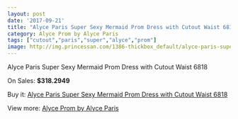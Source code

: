 ```yaml
---
layout: post
date: '2017-09-21'
title: "Alyce Paris Super Sexy Mermaid Prom Dress with Cutout Waist 6818"
category: Alyce Prom by Alyce Paris
tags: ["cutout","paris","super","alyce","prom"]
image: http://img.princessan.com/1386-thickbox_default/alyce-paris-super-sexy-mermaid-prom-dress-with-cutout-waist-6818.jpg
---
```

Alyce Paris Super Sexy Mermaid Prom Dress with Cutout Waist 6818

On Sales: **$318.2949**
<a href="https://www.princessan.com/en/alyce-prom-by-alyce-paris/642-alyce-paris-super-sexy-mermaid-prom-dress-with-cutout-waist-6818.html"><amp-img layout="responsive" width="600" height="600" src="//img.princessan.com/1386-thickbox_default/alyce-paris-super-sexy-mermaid-prom-dress-with-cutout-waist-6818.jpg" alt="Alyce Paris Super Sexy Mermaid Prom Dress with Cutout Waist 6818 0" /></a>
<a href="https://www.princessan.com/en/alyce-prom-by-alyce-paris/642-alyce-paris-super-sexy-mermaid-prom-dress-with-cutout-waist-6818.html"><amp-img layout="responsive" width="600" height="600" src="//img.princessan.com/1387-thickbox_default/alyce-paris-super-sexy-mermaid-prom-dress-with-cutout-waist-6818.jpg" alt="Alyce Paris Super Sexy Mermaid Prom Dress with Cutout Waist 6818 1" /></a>

Buy it: [Alyce Paris Super Sexy Mermaid Prom Dress with Cutout Waist 6818](https://www.princessan.com/en/alyce-prom-by-alyce-paris/642-alyce-paris-super-sexy-mermaid-prom-dress-with-cutout-waist-6818.html "Alyce Paris Super Sexy Mermaid Prom Dress with Cutout Waist 6818")

View more: [Alyce Prom by Alyce Paris](https://www.princessan.com/en/8-alyce-prom-by-alyce-paris "Alyce Prom by Alyce Paris")